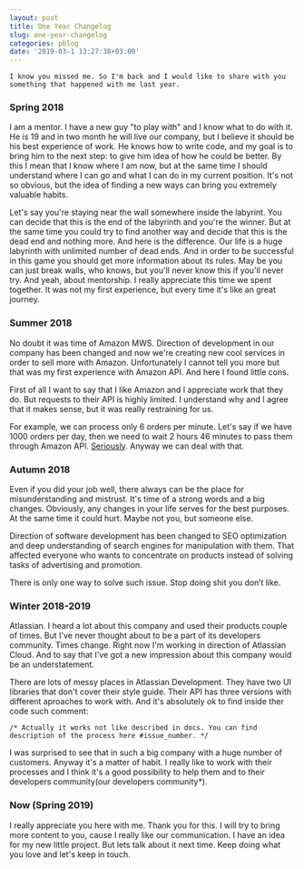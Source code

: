 ```yaml
---
layout: post
title: One Year Changelog
slug: one-year-changelog
categories: pblog
date: '2019-03-1 13:27:38+03:00'
---
```


```I know you missed me. So I'm back and I would like to share with you something that happened with me last year.```

###  Spring 2018 
I am a mentor. I have a new guy "to play with" and I know what to do with it. He is 19 and in two month he will live our company, but I believe it should be his best experience of work. He knows how to write code, and my goal is to bring him to the next step: to give him idea of how he could be better. By this I mean that I know where I am now, but at the same time I should understand where I can go and what I can do in my current position. It's not so obvious, but the idea of finding a new ways can bring you extremely valuable habits. 

Let's say you're staying near the wall somewhere inside the labyrint. You can decide that this is the end of the labyrinth and you're the winner. But at the same time you could try to find another way and decide that this is the dead end and nothing more. And here is the difference. Our life is a huge labyrinth with unlimited number of dead ends. And in order to be successful in this game you should get more information about its rules. May be you can just break walls, who knows, but you'll never know this if you'll never try.
And yeah, about mentorship. I really appreciate this time we spent together. It was not my first experience, but every time it's like an great journey.


### Summer 2018 
No doubt it was time of Amazon MWS. Direction of development in our company has been changed and now we're creating new cool services in order to sell more with Amazon. Unfortunately I cannot tell you more but that was my first experience with Amazon API. And here I found little cons.

First of all I want to say that I like Amazon and I appreciate work that they do. But requests to their API is highly limited. I understand why and I agree that it makes sense, but it was really restraining for us. 

For example, we can process only 6 orders per minute. Let's say if we have 1000 orders per day, then we need to wait 2 hours 46 minutes to pass them through Amazon API. [Seriously](https://docs.developer.amazonservices.com/en_US/orders-2013-09-01/Orders_GetOrder.html). Anyway we can deal with that.

### Autumn 2018
Even if you did your job well, there always can be the place for misunderstanding and mistrust. It's time of a strong words and a big changes. Obviously, any changes in your life serves for the best purposes. At the same time it could hurt. Maybe not you, but someone else. 

Direction of software development has been changed to SEO optimization and deep understanding of search engines for manipulation with them. That affected everyone who wants to concentrate on products instead of solving tasks of advertising and promotion.

There is only one way to solve such issue. Stop doing shit you don’t like.

### Winter 2018-2019
Atlassian. I heard a lot about this company and used their products couple of times. But I've never thought about to be a part of its developers community. Times change. Right now I'm working in direction of Atlassian Cloud. And to say that I've got a new impression about this company would be an understatement.

There are lots of messy places in Atlassian Development. They have two UI libraries that don't cover their style guide. Their API has three versions with different aproaches to work with. And it's absolutely ok to find inside ther code such comment: 

```/* Actually it works not like described in docs. You can find description of the process here #issue_number. */ ```

I was surprised to see that in such a big company with a huge number of customers. Anyway it's a matter of habit. I really like to work with their processes and I think it's a good possibility to help them and to their developers community(our developers community*).


### Now (Spring 2019)

I really appreciate you here with me. Thank you for this. I will try to bring more content to you, cause I really like our communication. I have an idea for my new little project. But lets talk about it next time. Keep doing what you love and let's keep in touch.